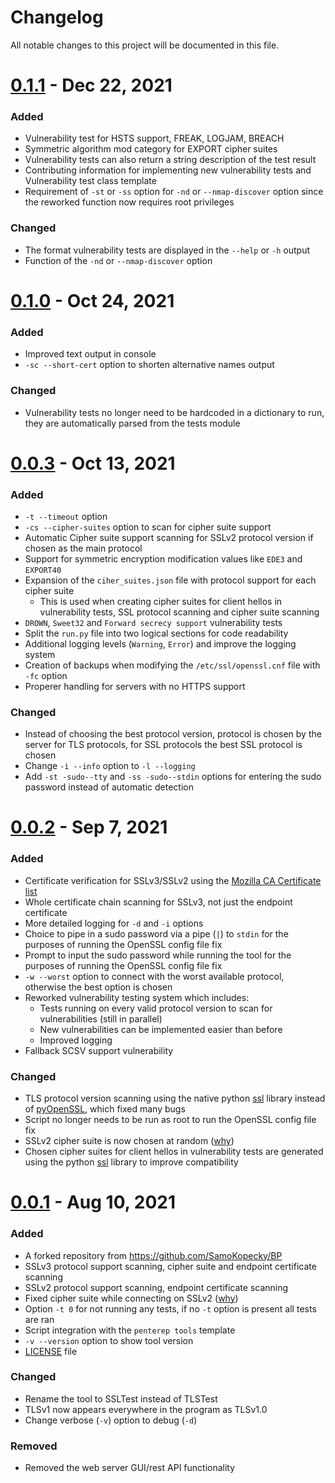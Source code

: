 # Changelog

All notable changes to this project will be documented in this file.

# [0.1.1](https://github.com/SamoKopecky/SSLTest/compare/v0.1.0...v0.1.1) - Dec 22, 2021
### Added
- Vulnerability test for HSTS support, FREAK, LOGJAM, BREACH
- Symmetric algorithm mod category for EXPORT cipher suites
- Vulnerability tests can also return a string description of the test result
- Contributing information for implementing new vulnerability tests and Vulnerability test class template
- Requirement of `-st` or `-ss` option for `-nd` or `--nmap-discover` option since the reworked function now requires
root privileges

### Changed
- The format vulnerability tests are displayed in the `--help` or `-h` output
- Function of the `-nd` or `--nmap-discover` option

# [0.1.0](https://github.com/SamoKopecky/SSLTest/compare/v0.0.3...v0.1.0) - Oct 24, 2021

### Added
- Improved text output in console
- `-sc --short-cert` option to shorten alternative names output

### Changed
- Vulnerability tests no longer need to be hardcoded in a dictionary to run, they are automatically parsed
from the tests module

# [0.0.3](https://github.com/SamoKopecky/SSLTest/compare/v0.0.2...v0.0.3) - Oct 13, 2021

### Added

- `-t --timeout` option
- `-cs --cipher-suites` option to scan for cipher suite support
- Automatic Cipher suite support scanning for SSLv2 protocol version if chosen as the main protocol
- Support for symmetric encryption modification values like `EDE3` and `EXPORT40`
- Expansion of the `ciher_suites.json` file with protocol support for each cipher suite
    - This is used when creating cipher suites for client hellos in vulnerability tests, SSL protocol scanning and
      cipher suite scanning
- `DROWN`, `Sweet32` and `Forward secrecy support` vulnerability tests
- Split the `run.py` file into two logical sections for code readability
- Additional logging levels (`Warning`, `Error`) and improve the logging system
- Creation of backups when modifying the `/etc/ssl/openssl.cnf` file with `-fc` option
- Properer handling for servers with no HTTPS support

### Changed

- Instead of choosing the best protocol version, protocol is chosen by the server for TLS protocols, for SSL protocols
  the best SSL protocol is chosen
- Change `-i --info` option to `-l --logging`
- Add `-st -sudo--tty` and `-ss -sudo--stdin` options for entering the sudo password instead of automatic detection

# [0.0.2](https://github.com/SamoKopecky/SSLTest/compare/v0.0.1...v0.0.2) - Sep 7, 2021

### Added

- Certificate verification for SSLv3/SSLv2 using
  the [Mozilla CA Certificate list](https://wiki.mozilla.org/CA/Included_Certificates)
- Whole certificate chain scanning for SSLv3, not just the endpoint certificate
- More detailed logging for `-d` and `-i` options
- Choice to pipe in a sudo password via a pipe (`|`) to `stdin` for the purposes of running the OpenSSL config file fix
- Prompt to input the sudo password while running the tool for the purposes of running the OpenSSL config file fix
- `-w --worst` option to connect with the worst available protocol, otherwise the best option is chosen
- Reworked vulnerability testing system which includes:
    - Tests running on every valid protocol version to scan for vulnerabilities (still in parallel)
    - New vulnerabilities can be implemented easier than before
    - Improved logging
- Fallback SCSV support vulnerability

### Changed

- TLS protocol version scanning using the native python [ssl](https://docs.python.org/3/library/ssl.html) library
  instead of [pyOpenSSL](https://www.pyopenssl.org/en/stable/), which fixed many bugs
- Script no longer needs to be run as root to run the OpenSSL config file fix
- SSLv2 cipher suite is now chosen at
  random ([why](https://github.com/SamoKopecky/SSLTest/commit/cbc230ddffbf07a900345533fbea823cdcc36de5))
- Chosen cipher suites for client hellos in vulnerability tests are generated using the
  python [ssl](https://docs.python.org/3/library/ssl.html) library to improve compatibility

# [0.0.1](https://github.com/SamoKopecky/SSLTest/releases/tag/v0.0.1) - Aug 10, 2021

### Added

- A forked repository from https://github.com/SamoKopecky/BP
- SSLv3 protocol support scanning, cipher suite and endpoint certificate scanning
- SSLv2 protocol support scanning, endpoint certificate scanning
- Fixed cipher suite while connecting on
  SSLv2 ([why](https://github.com/SamoKopecky/SSLTest/commit/7140c464696112cefb63862961f82adee043ca38))
- Option `-t 0` for not running any tests, if no `-t` option is present all tests are ran
- Script integration with the `penterep tools` template
- `-v --version` option to show tool version
- [LICENSE](LICENSE) file

### Changed

- Rename the tool to SSLTest instead of TLSTest
- TLSv1 now appears everywhere in the program as TLSv1.0
- Change verbose (`-v`) option to debug (`-d`)

### Removed

- Removed the web server GUI/rest API functionality
